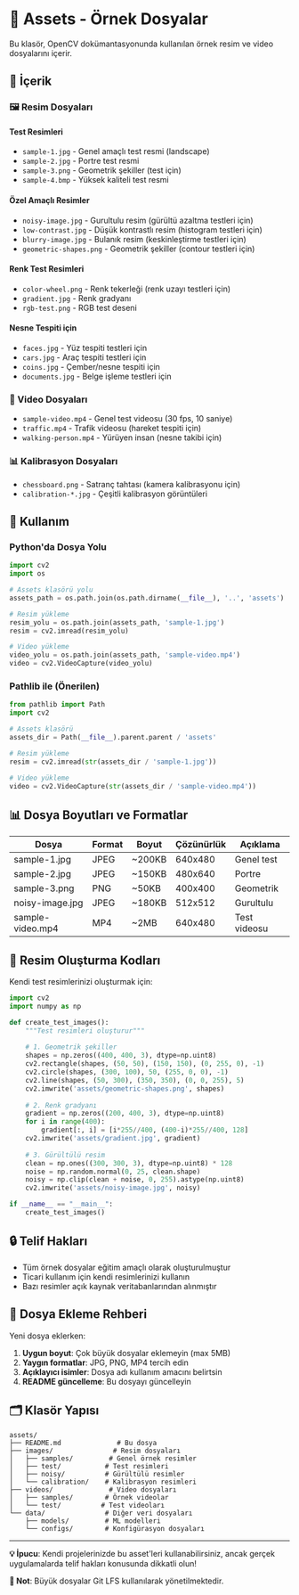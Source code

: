 # 📁 Assets - Örnek Dosyalar

Bu klasör, OpenCV dokümantasyonunda kullanılan örnek resim ve video dosyalarını içerir.

## 📂 İçerik

### 🖼️ Resim Dosyaları

#### **Test Resimleri**
- `sample-1.jpg` - Genel amaçlı test resmi (landscape)
- `sample-2.jpg` - Portre test resmi
- `sample-3.png` - Geometrik şekiller (test için)
- `sample-4.bmp` - Yüksek kaliteli test resmi

#### **Özel Amaçlı Resimler**
- `noisy-image.jpg` - Gurultulu resim (gürültü azaltma testleri için)
- `low-contrast.jpg` - Düşük kontrastlı resim (histogram testleri için)
- `blurry-image.jpg` - Bulanık resim (keskinleştirme testleri için)
- `geometric-shapes.png` - Geometrik şekiller (contour testleri için)

#### **Renk Test Resimleri**
- `color-wheel.png` - Renk tekerleği (renk uzayı testleri için)
- `gradient.jpg` - Renk gradyanı
- `rgb-test.png` - RGB test deseni

#### **Nesne Tespiti için**
- `faces.jpg` - Yüz tespiti testleri için
- `cars.jpg` - Araç tespiti testleri için
- `coins.jpg` - Çember/nesne tespiti için
- `documents.jpg` - Belge işleme testleri için

### 🎥 Video Dosyaları

- `sample-video.mp4` - Genel test videosu (30 fps, 10 saniye)
- `traffic.mp4` - Trafik videosu (hareket tespiti için)
- `walking-person.mp4` - Yürüyen insan (nesne takibi için)

### 📊 Kalibrasyon Dosyaları

- `chessboard.png` - Satranç tahtası (kamera kalibrasyonu için)
- `calibration-*.jpg` - Çeşitli kalibrasyon görüntüleri

## 🚀 Kullanım

### Python'da Dosya Yolu

```python
import cv2
import os

# Assets klasörü yolu
assets_path = os.path.join(os.path.dirname(__file__), '..', 'assets')

# Resim yükleme
resim_yolu = os.path.join(assets_path, 'sample-1.jpg')
resim = cv2.imread(resim_yolu)

# Video yükleme  
video_yolu = os.path.join(assets_path, 'sample-video.mp4')
video = cv2.VideoCapture(video_yolu)
```

### Pathlib ile (Önerilen)

```python
from pathlib import Path
import cv2

# Assets klasörü
assets_dir = Path(__file__).parent.parent / 'assets'

# Resim yükleme
resim = cv2.imread(str(assets_dir / 'sample-1.jpg'))

# Video yükleme
video = cv2.VideoCapture(str(assets_dir / 'sample-video.mp4'))
```

## 📊 Dosya Boyutları ve Formatlar

| Dosya | Format | Boyut | Çözünürlük | Açıklama |
|-------|--------|-------|------------|----------|
| sample-1.jpg | JPEG | ~200KB | 640x480 | Genel test |
| sample-2.jpg | JPEG | ~150KB | 480x640 | Portre |
| sample-3.png | PNG | ~50KB | 400x400 | Geometrik |
| noisy-image.jpg | JPEG | ~180KB | 512x512 | Gurultulu |
| sample-video.mp4 | MP4 | ~2MB | 640x480 | Test videosu |

## 🎨 Resim Oluşturma Kodları

Kendi test resimlerinizi oluşturmak için:

```python
import cv2
import numpy as np

def create_test_images():
    """Test resimleri oluşturur"""
    
    # 1. Geometrik şekiller
    shapes = np.zeros((400, 400, 3), dtype=np.uint8)
    cv2.rectangle(shapes, (50, 50), (150, 150), (0, 255, 0), -1)
    cv2.circle(shapes, (300, 100), 50, (255, 0, 0), -1)
    cv2.line(shapes, (50, 300), (350, 350), (0, 0, 255), 5)
    cv2.imwrite('assets/geometric-shapes.png', shapes)
    
    # 2. Renk gradyanı
    gradient = np.zeros((200, 400, 3), dtype=np.uint8)
    for i in range(400):
        gradient[:, i] = [i*255//400, (400-i)*255//400, 128]
    cv2.imwrite('assets/gradient.jpg', gradient)
    
    # 3. Gürültülü resim
    clean = np.ones((300, 300, 3), dtype=np.uint8) * 128
    noise = np.random.normal(0, 25, clean.shape)
    noisy = np.clip(clean + noise, 0, 255).astype(np.uint8)
    cv2.imwrite('assets/noisy-image.jpg', noisy)

if __name__ == "__main__":
    create_test_images()
```

## 🔒 Telif Hakları

- Tüm örnek dosyalar eğitim amaçlı olarak oluşturulmuştur
- Ticari kullanım için kendi resimlerinizi kullanın
- Bazı resimler açık kaynak veritabanlarından alınmıştır

## 📝 Dosya Ekleme Rehberi

Yeni dosya eklerken:

1. **Uygun boyut**: Çok büyük dosyalar eklemeyin (max 5MB)
2. **Yaygın formatlar**: JPG, PNG, MP4 tercih edin
3. **Açıklayıcı isimler**: Dosya adı kullanım amacını belirtsin
4. **README güncelleme**: Bu dosyayı güncelleyin

## 🗂️ Klasör Yapısı

```
assets/
├── README.md              # Bu dosya
├── images/               # Resim dosyaları
│   ├── samples/         # Genel örnek resimler
│   ├── test/           # Test resimleri
│   ├── noisy/          # Gürültülü resimler
│   └── calibration/    # Kalibrasyon resimleri
├── videos/              # Video dosyaları
│   ├── samples/        # Örnek videolar
│   └── test/          # Test videoları
└── data/               # Diğer veri dosyaları
    ├── models/         # ML modelleri
    └── configs/        # Konfigürasyon dosyaları
```

---

**💡 İpucu**: Kendi projelerinizde bu asset'leri kullanabilirsiniz, ancak gerçek uygulamalarda telif hakları konusunda dikkatli olun!

**📌 Not**: Büyük dosyalar Git LFS kullanılarak yönetilmektedir.